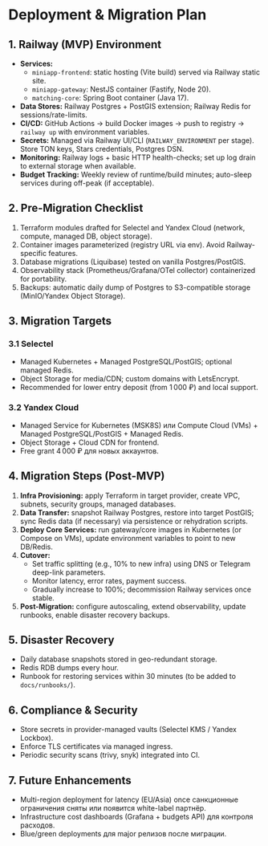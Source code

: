 # Deployment & Migration Plan

## 1. Railway (MVP) Environment
- **Services:**
  - `miniapp-frontend`: static hosting (Vite build) served via Railway static site.
  - `miniapp-gateway`: NestJS container (Fastify, Node 20).
  - `matching-core`: Spring Boot container (Java 17).
- **Data Stores:** Railway Postgres + PostGIS extension; Railway Redis for sessions/rate-limits.
- **CI/CD:** GitHub Actions → build Docker images → push to registry → `railway up` with environment variables.
- **Secrets:** Managed via Railway UI/CLI (`RAILWAY_ENVIRONMENT` per stage). Store TON keys, Stars credentials, Postgres DSN.
- **Monitoring:** Railway logs + basic HTTP health-checks; set up log drain to external storage when available.
- **Budget Tracking:** Weekly review of runtime/build minutes; auto-sleep services during off-peak (if acceptable).

## 2. Pre-Migration Checklist
1. Terraform modules drafted for Selectel and Yandex Cloud (network, compute, managed DB, object storage).
2. Container images parameterized (registry URL via env). Avoid Railway-specific features.
3. Database migrations (Liquibase) tested on vanilla Postgres/PostGIS.
4. Observability stack (Prometheus/Grafana/OTel collector) containerized for portability.
5. Backups: automatic daily dump of Postgres to S3-compatible storage (MinIO/Yandex Object Storage).

## 3. Migration Targets
### 3.1 Selectel
- Managed Kubernetes + Managed PostgreSQL/PostGIS; optional managed Redis.
- Object Storage for media/CDN; custom domains with LetsEncrypt.
- Recommended for lower entry deposit (from 1 000 ₽) and local support.

### 3.2 Yandex Cloud
- Managed Service for Kubernetes (MSK8S) или Compute Cloud (VMs) + Managed PostgreSQL/PostGIS + Managed Redis.
- Object Storage + Cloud CDN for frontend.
- Free grant 4 000 ₽ для новых аккаунтов.

## 4. Migration Steps (Post-MVP)
1. **Infra Provisioning:** apply Terraform in target provider, create VPC, subnets, security groups, managed databases.
2. **Data Transfer:** snapshot Railway Postgres, restore into target PostGIS; sync Redis data (if necessary) via persistence or rehydration scripts.
3. **Deploy Core Services:** run gateway/core images in Kubernetes (or Compose on VMs), update environment variables to point to new DB/Redis.
4. **Cutover:**
   - Set traffic splitting (e.g., 10% to new infra) using DNS or Telegram deep-link parameters.
   - Monitor latency, error rates, payment success.
   - Gradually increase to 100%; decommission Railway services once stable.
5. **Post-Migration:** configure autoscaling, extend observability, update runbooks, enable disaster recovery backups.

## 5. Disaster Recovery
- Daily database snapshots stored in geo-redundant storage.
- Redis RDB dumps every hour.
- Runbook for restoring services within 30 minutes (to be added to `docs/runbooks/`).

## 6. Compliance & Security
- Store secrets in provider-managed vaults (Selectel KMS / Yandex Lockbox).
- Enforce TLS certificates via managed ingress.
- Periodic security scans (trivy, snyk) integrated into CI.

## 7. Future Enhancements
- Multi-region deployment for latency (EU/Asia) once санкционные ограничения сняты или появится white-label партнёр.
- Infrastructure cost dashboards (Grafana + budgets API) для контроля расходов.
- Blue/green deployments для major релизов после миграции.
